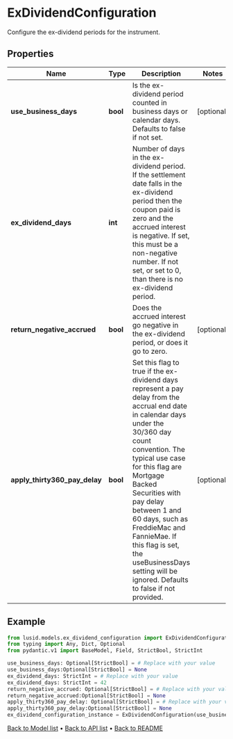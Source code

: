 # ExDividendConfiguration

Configure the ex-dividend periods for the instrument.
## Properties
Name | Type | Description | Notes
------------ | ------------- | ------------- | -------------
**use_business_days** | **bool** | Is the ex-dividend period counted in business days or calendar days. Defaults to false if not set. | [optional] 
**ex_dividend_days** | **int** | Number of days in the ex-dividend period. If the settlement date falls in the ex-dividend period then the coupon paid is zero and the accrued interest is negative. If set, this must be a non-negative number. If not set, or set to 0, than there is no ex-dividend period. | 
**return_negative_accrued** | **bool** | Does the accrued interest go negative in the ex-dividend period, or does it go to zero. | [optional] 
**apply_thirty360_pay_delay** | **bool** | Set this flag to true if the ex-dividend days represent a pay delay from the accrual end date in calendar days under the 30/360 day count convention. The typical use case for this flag are Mortgage Backed Securities with pay delay between 1 and 60 days, such as FreddieMac and FannieMae. If this flag is set, the useBusinessDays setting will be ignored. Defaults to false if not provided. | [optional] 
## Example

```python
from lusid.models.ex_dividend_configuration import ExDividendConfiguration
from typing import Any, Dict, Optional
from pydantic.v1 import BaseModel, Field, StrictBool, StrictInt

use_business_days: Optional[StrictBool] = # Replace with your value
use_business_days:Optional[StrictBool] = None
ex_dividend_days: StrictInt = # Replace with your value
ex_dividend_days: StrictInt = 42
return_negative_accrued: Optional[StrictBool] = # Replace with your value
return_negative_accrued:Optional[StrictBool] = None
apply_thirty360_pay_delay: Optional[StrictBool] = # Replace with your value
apply_thirty360_pay_delay:Optional[StrictBool] = None
ex_dividend_configuration_instance = ExDividendConfiguration(use_business_days=use_business_days, ex_dividend_days=ex_dividend_days, return_negative_accrued=return_negative_accrued, apply_thirty360_pay_delay=apply_thirty360_pay_delay)

```

[Back to Model list](../README.md#documentation-for-models) &#8226; [Back to API list](../README.md#documentation-for-api-endpoints) &#8226; [Back to README](../README.md)

